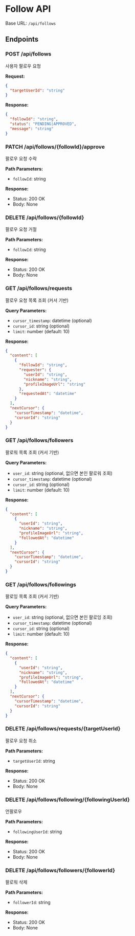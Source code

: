 # Follow API

Base URL: `/api/follows`

## Endpoints

### POST /api/follows
사용자 팔로우 요청

**Request:**
```json
{
  "targetUserId": "string"
}
```

**Response:**
```json
{
  "followId": "string",
  "status": "PENDING|APPROVED",
  "message": "string"
}
```

### PATCH /api/follows/{followId}/approve
팔로우 요청 수락

**Path Parameters:**
- `followId`: string

**Response:**
- Status: 200 OK
- Body: None

### DELETE /api/follows/{followId}
팔로우 요청 거절

**Path Parameters:**
- `followId`: string

**Response:**
- Status: 200 OK
- Body: None

### GET /api/follows/requests
팔로우 요청 목록 조회 (커서 기반)

**Query Parameters:**
- `cursor_timestamp`: datetime (optional)
- `cursor_id`: string (optional)
- `limit`: number (default: 10)

**Response:**
```json
{
  "content": [
    {
      "followId": "string",
      "requester": {
        "userId": "string",
        "nickname": "string",
        "profileImageUrl": "string"
      },
      "requestedAt": "datetime"
    }
  ],
  "nextCursor": {
    "cursorTimestamp": "datetime",
    "cursorId": "string"
  }
}
```

### GET /api/follows/followers
팔로워 목록 조회 (커서 기반)

**Query Parameters:**
- `user_id`: string (optional, 없으면 본인 팔로워 조회)
- `cursor_timestamp`: datetime (optional)
- `cursor_id`: string (optional)
- `limit`: number (default: 10)

**Response:**
```json
{
  "content": [
    {
      "userId": "string",
      "nickname": "string",
      "profileImageUrl": "string",
      "followedAt": "datetime"
    }
  ],
  "nextCursor": {
    "cursorTimestamp": "datetime",
    "cursorId": "string"
  }
}
```

### GET /api/follows/followings
팔로잉 목록 조회 (커서 기반)

**Query Parameters:**
- `user_id`: string (optional, 없으면 본인 팔로잉 조회)
- `cursor_timestamp`: datetime (optional)
- `cursor_id`: string (optional)
- `limit`: number (default: 10)

**Response:**
```json
{
  "content": [
    {
      "userId": "string",
      "nickname": "string",
      "profileImageUrl": "string",
      "followedAt": "datetime"
    }
  ],
  "nextCursor": {
    "cursorTimestamp": "datetime",
    "cursorId": "string"
  }
}
```

### DELETE /api/follows/requests/{targetUserId}
팔로우 요청 취소

**Path Parameters:**
- `targetUserId`: string

**Response:**
- Status: 200 OK
- Body: None

### DELETE /api/follows/following/{followingUserId}
언팔로우

**Path Parameters:**
- `followingUserId`: string

**Response:**
- Status: 200 OK
- Body: None

### DELETE /api/follows/followers/{followerId}
팔로워 삭제

**Path Parameters:**
- `followerId`: string

**Response:**
- Status: 200 OK
- Body: None
